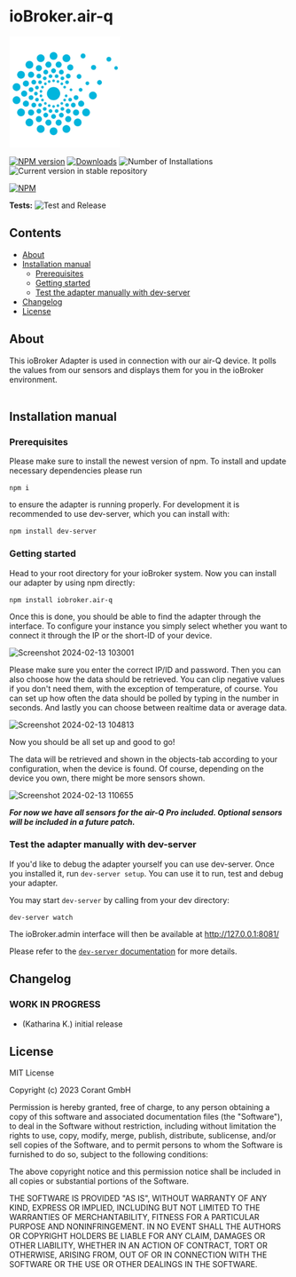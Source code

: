 # ioBroker.air-q 
<img src="admin/air-q.png" alt="airq-logo" width="200"/>

[![NPM version](https://img.shields.io/npm/v/iobroker.air-q.svg)](https://www.npmjs.com/package/iobroker.air-q)
[![Downloads](https://img.shields.io/npm/dm/iobroker.air-q.svg)](https://www.npmjs.com/package/iobroker.air-q)
![Number of Installations](https://iobroker.live/badges/air-q-installed.svg)
![Current version in stable repository](https://iobroker.live/badges/air-q-stable.svg)

[![NPM](https://nodei.co/npm/iobroker.air-q.png?downloads=true)](https://nodei.co/npm/iobroker.air-q/)

**Tests:** ![Test and Release](https://github.com/CorantGmbH/ioBroker.air-q/workflows/Test%20and%20Release/badge.svg)

## Contents
- [About](#about)
- [Installation manual](#install)
	- [Prerequisites](#prereq)
 	- [Getting started](#start)
	- [Test the adapter manually with dev-server](#testing)
 - [Changelog](#change)
 - [License](#license)

## <a id="about"></a>About
This ioBroker Adapter is used in connection with our air-Q device. It polls the values from our sensors and displays them for you in the ioBroker environment. 
</br>
</br>

## <a id="install"></a>Installation manual

### <a id="prereq"></a>Prerequisites

Please make sure to install the newest version of npm. 
To install and update necessary dependencies please run 
```
npm i
```
 to ensure the adapter is running properly.
For development it is recommended to use dev-server, which you can install with:
```
npm install dev-server
```

### <a id="start"></a>Getting started

Head to your root directory for your ioBroker system. Now you can install our adapter by using npm directly: 
```
npm install iobroker.air-q
```

Once this is done, you should be able to find the adapter through the interface. To configure your instance you simply select whether you want to connect it through the IP or the short-ID of your device.

![Screenshot 2024-02-13 103001](https://github.com/CorantGmbH/ioBroker.air-q/assets/107550719/ec878783-af56-490d-af66-43c53c27df20)

Please make sure you enter the correct IP/ID and password. 
Then you can also choose how the data should be retrieved. You can clip negative values if you don't need them, with the exception of temperature, of course. You can set up how often the data should be polled by typing in the number in seconds. And lastly you can choose between realtime data or average data. 

![Screenshot 2024-02-13 104813](https://github.com/CorantGmbH/ioBroker.air-q/assets/107550719/429c57ab-933f-4930-a02b-30da7b5df180)

Now you should be all set up and good to go!

The data will be retrieved and shown in the objects-tab according to your configuration, when the device is found. Of course, depending on the device you own, there might be more sensors shown. 

![Screenshot 2024-02-13 110655](https://github.com/CorantGmbH/ioBroker.air-q/assets/107550719/5639fdcb-3acf-4223-b1fa-fb69016c9d7b)

***For now we have all sensors for the air-Q Pro included. Optional sensors will be included in a future patch.***


### <a id="testing"></a>Test the adapter manually with dev-server

If you'd like to debug the adapter yourself you can use dev-server. 
Once you installed it, run `dev-server setup`. 
You can use it to run, test and debug your adapter.

You may start `dev-server` by calling from your dev directory:
```
dev-server watch
```

The ioBroker.admin interface will then be available at http://127.0.0.1:8081/

Please refer to the [`dev-server` documentation](https://github.com/ioBroker/dev-server#command-line) for more details.

## <a id="change"></a>Changelog
<!--
	Placeholder for the next version (at the beginning of the line):
	### **WORK IN PROGRESS**
-->

### **WORK IN PROGRESS**
* (Katharina K.) initial release

## <a id="license"></a>License
MIT License

Copyright (c) 2023 Corant GmbH

Permission is hereby granted, free of charge, to any person obtaining a copy
of this software and associated documentation files (the "Software"), to deal
in the Software without restriction, including without limitation the rights
to use, copy, modify, merge, publish, distribute, sublicense, and/or sell
copies of the Software, and to permit persons to whom the Software is
furnished to do so, subject to the following conditions:

The above copyright notice and this permission notice shall be included in all
copies or substantial portions of the Software.

THE SOFTWARE IS PROVIDED "AS IS", WITHOUT WARRANTY OF ANY KIND, EXPRESS OR
IMPLIED, INCLUDING BUT NOT LIMITED TO THE WARRANTIES OF MERCHANTABILITY,
FITNESS FOR A PARTICULAR PURPOSE AND NONINFRINGEMENT. IN NO EVENT SHALL THE
AUTHORS OR COPYRIGHT HOLDERS BE LIABLE FOR ANY CLAIM, DAMAGES OR OTHER
LIABILITY, WHETHER IN AN ACTION OF CONTRACT, TORT OR OTHERWISE, ARISING FROM,
OUT OF OR IN CONNECTION WITH THE SOFTWARE OR THE USE OR OTHER DEALINGS IN THE
SOFTWARE.
